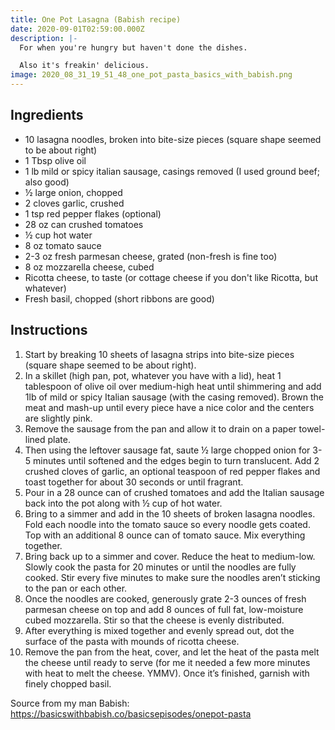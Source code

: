 ```yaml
---
title: One Pot Lasagna (Babish recipe)
date: 2020-09-01T02:59:00.000Z
description: |-
  For when you're hungry but haven't done the dishes. 

  Also it's freakin' delicious. 
image: 2020_08_31_19_51_48_one_pot_pasta_basics_with_babish.png
---
```


## Ingredients

* 10 lasagna noodles, broken into bite-size pieces (square shape seemed to be about right)
* 1 Tbsp olive oil
* 1 lb mild or spicy italian sausage, casings removed (I used ground beef; also good)
* ½ large onion, chopped
* 2 cloves garlic, crushed
* 1 tsp red pepper flakes (optional)
* 28 oz can crushed tomatoes
* ½ cup hot water
* 8 oz tomato sauce
* 2-3 oz fresh parmesan cheese, grated (non-fresh is fine too)
* 8 oz mozzarella cheese, cubed
* Ricotta cheese, to taste (or cottage cheese if you don't like Ricotta, but whatever)
* Fresh basil, chopped (short ribbons are good)

## Instructions

1. Start by breaking 10 sheets of lasagna strips into bite-size pieces (square shape seemed to be about right).
2. In a skillet (high pan, pot, whatever you have with a lid), heat 1 tablespoon of olive oil over medium-high heat until shimmering and add 1lb of mild or spicy Italian sausage (with the casing removed). Brown the meat and mash-up until every piece have a nice color and the centers are slightly pink.
3. Remove the sausage from the pan and allow it to drain on a paper towel-lined plate. 
4. Then using the leftover sausage fat, saute ½ large chopped onion for 3-5 minutes until softened and the edges begin to turn translucent. Add 2 crushed cloves of garlic, an optional teaspoon of red pepper flakes and toast together for about 30 seconds or until fragrant.
5. Pour in a 28 ounce can of crushed tomatoes and add the Italian sausage back into the pot along with ½ cup of hot water.
6. Bring to a simmer and add in the 10 sheets of broken lasagna noodles. Fold each noodle into the tomato sauce so every noodle gets coated. Top with an additional 8 ounce can of tomato sauce. Mix everything together.
7. Bring back up to a simmer and cover. Reduce the heat to medium-low. Slowly cook the pasta for 20 minutes or until the noodles are fully cooked. Stir every five minutes to make sure the noodles aren’t sticking to the pan or each other. 
8. Once the noodles are cooked, generously grate 2-3 ounces of fresh parmesan cheese on top and add 8 ounces of full fat, low-moisture cubed mozzarella. Stir so that the cheese is evenly distributed.
9. After everything is mixed together and evenly spread out, dot the surface of the pasta with mounds of ricotta cheese. 
10. Remove the pan from the heat, cover, and let the heat of the pasta melt the cheese until ready to serve (for me it needed a few more minutes with heat to melt the cheese. YMMV). Once it’s finished, garnish with finely chopped basil.

Source from my man Babish: https://basicswithbabish.co/basicsepisodes/onepot-pasta
